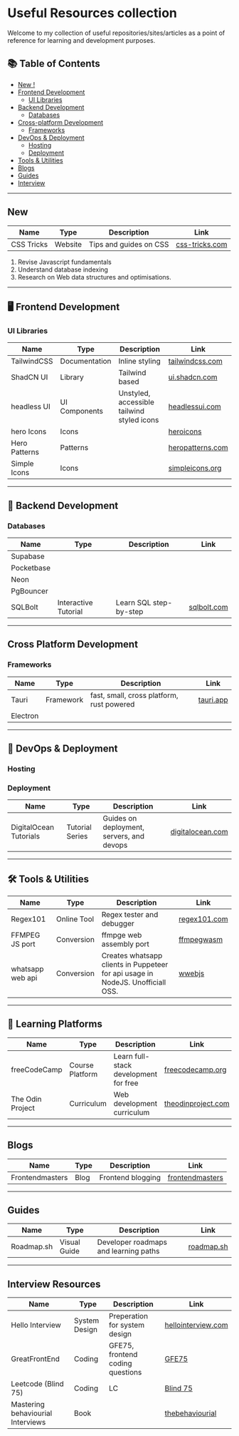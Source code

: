 # Useful Resources collection

Welcome to my collection of useful repositories/sites/articles as a point of reference for learning and development purposes.

## 📚 Table of Contents

- [New !](#new)
- [Frontend Development](#frontend-development)
  - [UI Libraries](#ui-libraries)
- [Backend Development](#backend-development)
  - [Databases](#databases)
- [Cross-platform Development](#cross-platform-development)
  - [Frameworks](#cross-platform-frameworks)
- [DevOps & Deployment](#devops--deployment)
  - [Hosting](#hosting)
  - [Deployment](#deployment)
- [Tools & Utilities](#tools--utilities)
- [Blogs](#blogs)
- [Guides](#guides)
- [Interview](#interview-resources)

---

## New

| Name       | Type    | Description            | Link                                     |
| ---------- | ------- | ---------------------- | ---------------------------------------- |
| CSS Tricks | Website | Tips and guides on CSS | [css-tricks.com](https://css-tricks.com) |

1. Revise Javascript fundamentals
2. Understand database indexing
3. Research on Web data structures and optimisations.

---

## 🖥️ Frontend Development

### UI Libraries

| Name          | Type          | Description                                | Link                                          |
| ------------- | ------------- | ------------------------------------------ | --------------------------------------------- |
| TailwindCSS   | Documentation | Inline styling                             | [tailwindcss.com](https://tailwindcss.com/)   |
| ShadCN UI     | Library       | Tailwind based                             | [ui.shadcn.com](https://ui.shadcn.com/)       |
| headless UI   | UI Components | Unstyled, accessible tailwind styled icons | [headlessui.com](https://headlessui.com/)     |
| hero Icons    | Icons         |                                            | [heroicons](https://heroicons.com/)           |
| Hero Patterns | Patterns      |                                            | [heropatterns.com](https://heropatterns.com/) |
| Simple Icons  | Icons         |                                            | [simpleicons.org](https://simpleicons.org/)   |

---

## 🔧 Backend Development

### Databases

| Name       | Type                 | Description            | Link                               |
| ---------- | -------------------- | ---------------------- | ---------------------------------- |
| Supabase   |                      |                        |                                    |
| Pocketbase |                      |                        |                                    |
| Neon       |                      |                        |                                    |
| PgBouncer  |                      |                        |                                    |
| SQLBolt    | Interactive Tutorial | Learn SQL step-by-step | [sqlbolt.com](https://sqlbolt.com) |

---

## Cross Platform Development

### Frameworks

| Name     | Type      | Description                               | Link                            |
| -------- | --------- | ----------------------------------------- | ------------------------------- |
| Tauri    | Framework | fast, small, cross platform, rust powered | [tauri.app](https://tauri.app/) |
| Electron |           |                                           |                                 |

---

## 🚀 DevOps & Deployment

### Hosting

### Deployment

| Name                   | Type            | Description                               | Link                                                                 |
| ---------------------- | --------------- | ----------------------------------------- | -------------------------------------------------------------------- |
| DigitalOcean Tutorials | Tutorial Series | Guides on deployment, servers, and devops | [digitalocean.com](https://www.digitalocean.com/community/tutorials) |

---

## 🛠 Tools & Utilities

| Name             | Type        | Description                                                                     | Link                                                    |
| ---------------- | ----------- | ------------------------------------------------------------------------------- | ------------------------------------------------------- |
| Regex101         | Online Tool | Regex tester and debugger                                                       | [regex101.com](https://regex101.com)                    |
| FFMPEG JS port   | Conversion  | ffmpge web assembly port                                                        | [ffmpegwasm](https://github.com/ffmpegwasm/ffmpeg.wasm) |
| whatsapp web api | Conversion  | Creates whatsapp clients in Puppeteer for api usage in NodeJS. Unofficiall OSS. | [wwebjs](https://wwebjs.dev/)                           |

---

## 📘 Learning Platforms

| Name             | Type            | Description                           | Link                                                 |
| ---------------- | --------------- | ------------------------------------- | ---------------------------------------------------- |
| freeCodeCamp     | Course Platform | Learn full-stack development for free | [freecodecamp.org](https://www.freecodecamp.org)     |
| The Odin Project | Curriculum      | Web development curriculum            | [theodinproject.com](https://www.theodinproject.com) |

---

## Blogs

| Name            | Type | Description       | Link                                                 |
| --------------- | ---- | ----------------- | ---------------------------------------------------- |
| Frontendmasters | Blog | Frontend blogging | [frontendmasters](https://frontendmasters.com/blog/) |

---

## Guides

| Name       | Type         | Description                           | Link                             |
| ---------- | ------------ | ------------------------------------- | -------------------------------- |
| Roadmap.sh | Visual Guide | Developer roadmaps and learning paths | [roadmap.sh](https://roadmap.sh) |

---

## Interview Resources

| Name                              | Type          | Description                      | Link                                                                                             |
| --------------------------------- | ------------- | -------------------------------- | ------------------------------------------------------------------------------------------------ |
| Hello Interview                   | System Design | Preperation for system design    | [hellointerview.com](https://www.hellointerview.com/learn/system-design/in-a-hurry/introduction) |
| GreatFrontEnd                     | Coding        | GFE75, frontend coding questions | [GFE75](https://www.greatfrontend.com/interviews/gfe75)                                          |
| Leetcode (Blind 75)               | Coding        | LC                               | [Blind 75](https://leetcode.com/problem-list/oizxjoit/)                                          |
| Mastering behaviourial Interviews | Book          |                                  | [thebehaviourial](hhttps://thebehavioral.substack.com/)                                          |
